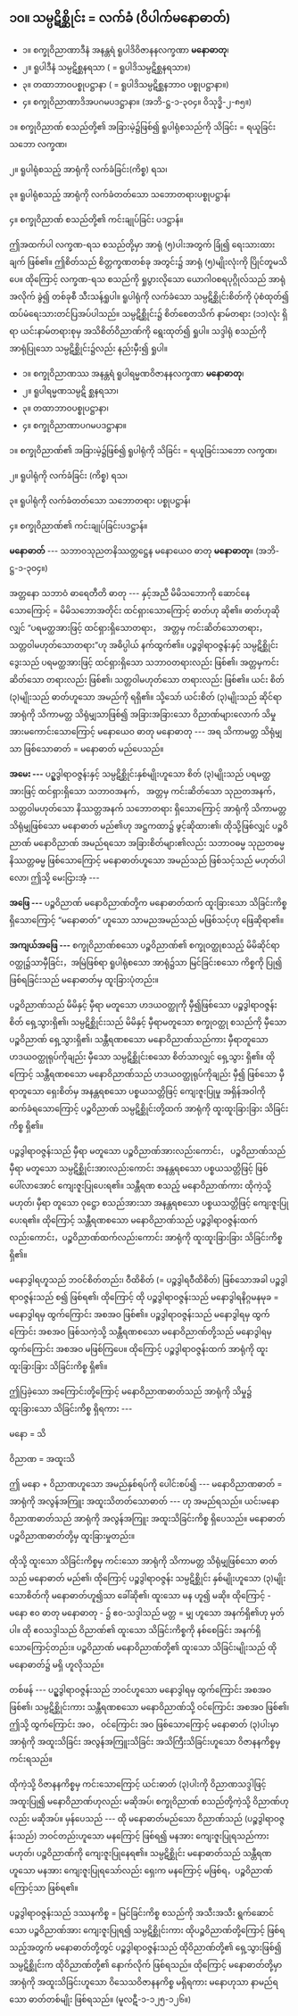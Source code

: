 ## ၁၀။ သမ္ပဋိစ္ဆိုင်း = လက်ခံ (ဝိပါက်မနောဓာတ်)

- ၁။ စက္ခုဝိညာဏာဒီနံ အနန္တရံ ရူပါဒိဝိဇာနနလက္ခဏာ **မနောဓာတု**၊
- ၂။ ရူပါဒီနံ သမ္ပဋိစ္ဆနရသာ ( = ရူပါဒိသမ္ပဋိစ္ဆနရသာ။)
- ၃။ တထာဘာဝပစ္စုပဋ္ဌာနာ ( = ရူပါဒိသမ္ပဋိစ္ဆနဘာဝ ပစ္စုပဋ္ဌာနာ။)
- ၄။ စက္ခုဝိညာဏာဒိအပဂမပဒဋ္ဌာနာ။ (အဘိ-ဋ္ဌ-၁-၃၀၄။ ဝိသုဒ္ဓိ-၂-၈၅။)

၁။ စက္ခုဝိညာဏ် စသည်တို့၏ အခြားမဲ့၌ဖြစ်၍ ရူပါရုံစသည်ကို သိခြင်း = ရယူခြင်းသဘော   <r>လက္ခဏ၊</r>

၂။ ရူပါရုံစသည့် အာရုံကို လက်ခံခြင်း<r>(ကိစ္စ) ရသ၊</r>

၃။ ရူပါရုံစသည့် အာရုံကို လက်ခံတတ်သော သဘောတရား<r>ပစ္စုပဋ္ဌာန်၊</r>

၄။ စက္ခုဝိညာဏ် စသည်တို့၏ ကင်းချုပ်ခြင်း   <r>ပဒဋ္ဌာန်။</r>

ဤအထက်ပါ လက္ခဏ-ရသ စသည်တို့မှာ အာရုံ (၅)ပါးအတွက် ခြုံ၍ ရေးသားထားချက် ဖြစ်၏။ 
ဤစိတ်သည် စိတ္တက္ခဏတစ်ခု အတွင်း၌ အာရုံ (၅)မျိုးလုံးကို ပြိုင်တူမသိပေ။ 
ထိုကြောင့် လက္ခဏ-ရသ စသည်ကို ရှုပွားလိုသော ယောဂါဝစရပုဂ္ဂိုလ်သည် အာရုံအလိုက် ခွဲ၍ တစ်ခုစီ သီးသန့်ရှုပါ။ 
ရူပါရုံကို လက်ခံသော သမ္ပဋိစ္ဆိုင်းစိတ်ကို ပုံစံထုတ်၍ ထပ်မံရေးသားတင်ပြအပ်ပါသည်။ 
သမ္ပဋိစ္ဆိုင်း၌ စိတ်စေတသိက် နာမ်တရား (၁၁)လုံး ရှိရာ ယင်းနာမ်တရားစုမှ အသိစိတ်ဝိညာဏ်ကို ရွေးထုတ်၍ ရှုပါ။ 
သဒ္ဒါရုံ စသည်ကို အာရုံပြုသော သမ္ပဋိစ္ဆိုင်း၌လည်း နည်းမှီး၍ ရှုပါ။

- ၁။ စက္ခုဝိညာဏဿ အနန္တရံ ရူပါရမ္မဏဝိဇာနနလက္ခဏာ **မနောဓာတု**၊
- ၂။ ရူပါရမ္မဏသမ္ပဋိ စ္ဆနရသာ၊
- ၃။ တထာဘာဝပစ္စုပဋ္ဌာနာ၊
- ၄။ စက္ခုဝိညာဏာပဂမပဒဋ္ဌာနာ။

၁။ စက္ခုဝိညာဏ်၏ အခြားမဲ့၌ဖြစ်၍ ရူပါရုံကို သိခြင်း = ရယူခြင်းသဘော  <r>လက္ခဏ၊</r>

၂။ ရူပါရုံကို လက်ခံခြင်း  <r>(ကိစ္စ) ရသ၊</r>

၃။ ရူပါရုံကို လက်ခံတတ်သော သဘောတရား   <r>ပစ္စုပဋ္ဌာန်၊</r>

၄။ စက္ခုဝိညာဏ်၏ ကင်းချုပ်ခြင်း<r>ပဒဋ္ဌာန်။</r>

**မနောဓာတ်** --- သဘာဝသုညတနိဿတ္တဋ္ဌေန မနောယေဝ ဓာတု **မနောဓာတု**။ (အဘိ-ဋ္ဌ-၁-၃၀၄။)

အတ္တနော သဘာဝံ ဓာရေတီတိ ဓာတု --- နှင့်အညီ မိမိသဘောကို ဆောင်နေသောကြောင့် = မိမိသဘောအတိုင်း ထင်ရှားသောကြောင့် ဓာတ်ဟု ဆို၏။ 
ဓာတ်ဟုဆိုလျှင် “ပရမတ္ထအားဖြင့် ထင်ရှားရှိသောတရား， အတ္တမှ ကင်းဆိတ်သောတရား， သတ္တဝါမဟုတ်သောတရား”ဟု အဓိပ္ပါယ် နက်ထွက်၏။ 
ပဉ္စဒွါရာဝဇ္ဇန်းနှင့် သမ္ပဋိစ္ဆိုင်းဒွေးသည် ပရမတ္ထအားဖြင့် ထင်ရှားရှိသော သဘာဝတရားလည်း ဖြစ်၏၊ အတ္တမှကင်းဆိတ်သော တရားလည်း ဖြစ်၏၊ သတ္တဝါမဟုတ်သော တရားလည်း ဖြစ်၏။ 
ယင်း စိတ် (၃)မျိုးသည် ဓာတ်ဟူသော အမည်ကို ရရှိ၏။ 
သို့သော် ယင်းစိတ် (၃)မျိုးသည် ဆိုင်ရာအာရုံကို သိကာမတ္တ သိရုံမျှသာဖြစ်၍ အခြားအခြားသော ဝိညာဏ်များလောက် သိမှု အားမကောင်းသောကြောင့် မနောယေဝ ဓာတု မနောဓာတု --- အရ သိကာမတ္တ သိရုံမျှသာ ဖြစ်သောဓာတ် = မနောဓာတ် မည်ပေသည်။

**အမေး ---** ပဥ္စဒွါရာဝဇ္ဇန်းနှင့် သမ္ပဋိစ္ဆိုင်းနှစ်မျိုးဟူသော စိတ် (၃)မျိုးသည် ပရမတ္ထအားဖြင့် ထင်ရှားရှိသော သဘာဝအနက်， အတ္တမှ ကင်းဆိတ်သော သုညတအနက်， သတ္တဝါမဟုတ်သော နိဿတ္တအနက် သဘောတရား ရှိသောကြောင့် အာရုံကို သိကာမတ္တ သိရုံမျှဖြစ်သော မနောဓာတ် မည်၏ဟု အဋ္ဌကထာ၌ ဖွင့်ဆိုထား၏၊ ထိုသို့ဖြစ်လျှင် ပဉ္စဝိညာဏ် မနောဝိညာဏ် အမည်ရသော အခြားစိတ်များ၏လည်း သဘာဝဓမ္မ သုညတဓမ္မ နိဿတ္တဓမ္မ ဖြစ်သောကြောင့် မနောဓာတ်ဟူသော အမည်သည် ဖြစ်သင့်သည် မဟုတ်ပါလော၊ ဤသို့ မေးငြားအံ့ ---

**အဖြေ ---** ပဉ္စဝိညာဏ် မနောဝိညာဏ်တို့က မနောဓာတ်ထက် ထူးခြားသော သိခြင်းကိစ္စ ရှိသောကြောင့် “မနောဓာတ်” ဟူသော သာမညအမည်သည် မဖြစ်သင့်ဟု ဖြေဆိုရာ၏။

**အကျယ်အဖြေ ---** စက္ခုဝိညာဏ်စသော ပဉ္စဝိညာဏ်၏ စက္ခုဝတ္ထုစသည့် မိမိဆိုင်ရာ ဝတ္ထု၌သာမှီခြင်း，အမြဲဖြစ်ရာ ရူပါရုံစသော အာရုံ၌သာ မြင်ခြင်းစသော ကိစ္စကို ပြု၍ ဖြစ်ရခြင်းသည် မနောဓာတ်မှ ထူးခြားပုံတည်း။

ပဉ္စဝိညာဏ်သည် မိမိနှင့် မှီရာ မတူသော ဟဒယဝတ္ထုကို မှီ၍ဖြစ်သော ပဉ္စဒွါရာဝဇ္ဇန်းစိတ် ရှေ့သွားရှိ၏၊ သမ္ပဋိစ္ဆိုင်းသည် မိမိနှင့် မှီရာမတူသော စက္ခုဝတ္ထု စသည်ကို မှီသော ပဉ္စဝိညာဏ် ရှေ့သွားရှိ၏၊ သန္တီရဏစသော မနောဝိညာဏ်သည်ကား မှီရာတူသော ဟဒယဝတ္ထုရုပ်ကိုချည်း မှီသော သမ္ပဋိစ္ဆိုင်းစသော စိတ်သာလျှင် ရှေ့သွား ရှိ၏။ 
ထိုကြောင့် သန္တီရဏစသော မနောဝိညာဏ်သည် ဟဒယဝတ္ထုရုပ်ကိုချည်း မှီ၍ ဖြစ်သော မှီရာတူသော ရှေးစိတ်မှ အနန္တရစသော ပစ္စယသတ္တိဖြင့် ကျေးဇူးပြုမှု အရှိန်အဝါကို ဆက်ခံရသောကြောင့် ပဉ္စဝိညာဏ် သမ္ပဋိစ္ဆိုင်းတို့ထက် အာရုံကို ထူးထူးခြားခြား သိခြင်းကိစ္စ ရှိ၏။

ပဉ္စဒွါရာဝဇ္ဇန်းသည် မှီရာ မတူသော ပဉ္စဝိညာဏ်အားလည်းကောင်း， ပဉ္စဝိညာဏ်သည် မှီရာ မတူသော သမ္ပဋိစ္ဆိုင်းအားလည်းကောင်း အနန္တရစသော ပစ္စယသတ္တိဖြင့် ဖြစ်ပေါ်လာအောင် ကျေးဇူးပြုပေးရ၏။ 
သန္တီရဏ စသည့် မနောဝိညာဏ်ကား ထိုကဲ့သို့မဟုတ်၊ မှီရာ တူသော ဝုဋ္ဌော စသည်အားသာ အနန္တရစသော ပစ္စယသတ္တိဖြင့် ကျေးဇူးပြုပေးရ၏။ 
ထိုကြောင့် သန္တီရဏစသော မနောဝိညာဏ်သည် ပဉ္စဒွါရာဝဇ္ဇန်းထက်လည်းကောင်း，ပဉ္စဝိညာဏ်ထက်လည်းကောင်း အာရုံကို ထူးထူးခြားခြား သိခြင်းကိစ္စ ရှိ၏။

မနောဒွါရဟူသည် ဘဝင်စိတ်တည်း၊ ဝီထိစိတ် (= ပဉ္စဒွါရဝီထိစိတ်) ဖြစ်သောအခါ ပဉ္စဒွါရာဝဇ္ဇန်းသည် စ၍ ဖြစ်ရ၏၊ ထိုကြောင့် ထို ပဉ္စဒွါရာဝဇ္ဇန်းသည် မနောဒွါရနိဂ္ဂမနမုခ = မနောဒွါရမှ ထွက်ကြောင်း အစအဝ ဖြစ်၏။ 
ပဉ္စဒွါရာဝဇ္ဇန်းသည် မနောဒွါရမှ ထွက်ကြောင်း အစအဝ ဖြစ်သကဲ့သို့ သန္တီရဏစသော မနောဝိညာဏ်တို့သည် မနောဒွါရမှ ထွက်ကြောင်း အစအဝ မဖြစ်ကြပေ။ 
ထိုကြောင့် ပဉ္စဒွါရာဝဇ္ဇန်းထက် အာရုံကို ထူးထူးခြားခြား သိခြင်းကိစ္စ ရှိ၏။

ဤပြခဲ့သော အကြောင်းတို့ကြောင့် မနောဝိညာဏဓာတ်သည် အာရုံကို သိမှု၌ ထူးခြားသော သိခြင်းကိစ္စ ရှိရကား ---

မနော = သိ

ဝိညာဏ = အထူးသိ

ဤ မနော + ဝိညာဏဟူသော အမည်နှစ်ရပ်ကို ပေါင်းစပ်၍ --- မနောဝိညာဏဓာတ် = အာရုံကို အလွန်အကြူး အထူးသိတတ်သောဓာတ် --- ဟု အမည်ရသည်။ 
ယင်းမနောဝိညာဏဓာတ်သည် အာရုံကို အလွန်အကြူး အထူးသိခြင်းကိစ္စ ရှိပေသည်။ 
မနောဓာတ် ပဉ္စဝိညာဏဓာတ်တို့မှ ထူးခြားမှုတည်း။

ထိုသို့ ထူးသော သိခြင်းကိစ္စမှ ကင်းသော အာရုံကို သိကာမတ္တ သိရုံမျှဖြစ်သော ဓာတ်သည် မနောဓာတ် မည်၏၊ ထိုကြောင့် ပဉ္စဒွါရာဝဇ္ဇန်း သမ္ပဋိစ္ဆိုင်း နှစ်မျိုးဟူသော (၃)မျိုးသောစိတ်ကို မနောဓာတ်ဟူ၍သာ ခေါ်ဆို၏၊ ထူးသော မန ဟူ၍ မဆို။ 
ထိုကြောင့် - မနော ဧဝ ဓာတု မနောဓာတု - ၌ ဧဝ-သဒ္ဒါသည် မတ္တ = မျှ ဟူသော အနက်ရှိ၏ဟု မှတ်ပါ။ 
ထို ဧဝသဒ္ဒါသည် ဝိညာဏ်၏ ထူးသော သိခြင်းကိစ္စကို နစ်စေခြင်း အနက်ရှိသောကြောင့်တည်း။ 
ပဉ္စဝိညာဏ် မနောဝိညာဏ်တို့၏ ထူးသော သိခြင်းမျိုးသည် ထိုမနောဓာတ်၌ မရှိ ဟူလိုသည်။

တစ်ဖန် --- ပဥ္စဒွါရာဝဇ္ဇန်းသည် ဘဝင်ဟူသော မနောဒွါရမှ ထွက်ကြောင်း အစအဝ ဖြစ်၏၊ သမ္ပဋိစ္ဆိုင်းကား သန္တီရဏစသော မနောဝိညာဏ်သို့ ဝင်ကြောင်း အစအဝ ဖြစ်၏၊ ဤသို့ ထွက်ကြောင်း အဝ， ဝင်ကြောင်း အဝ ဖြစ်သောကြောင့် မနောဓာတ် (၃)ပါးမှာ အာရုံကို အထူးသိခြင်း အလွန်အကြူးသိခြင်း အသိကြီးသိခြင်းဟူသော ဝိဇာနနကိစ္စမှ ကင်းရသည်။

ထိုကဲ့သို့ ဝိဇာနနကိစ္စမှ ကင်းသောကြောင့် ယင်းဓာတ် (၃)ပါးကို ဝိညာဏသဒ္ဒါဖြင့် အထူးပြု၍ မနောဝိညာဏ်ဟုလည်း မဆိုအပ်၊ စက္ခုဝိညာဏ် စသည်တို့ကဲ့သို့ ဝိညာဏ်ဟုလည်း မဆိုအပ်။ 
မှန်ပေသည် --- ထို မနောဓာတ်မည်သော ဝိညာဏ်သည် (ပဉ္စဒွါရာဝဇ္ဇန်းသည်) ဘဝင်တည်းဟူသော မနကြောင့် ဖြစ်ရ၍ မနအား ကျေးဇူးပြုရသည်ကား မဟုတ်၊ ပဉ္စဝိညာဏ်ကို ကျေးဇူးပြုနေရ၏။ 
သမ္ပဋိစ္ဆိုင်း မနောဓာတ်သည် သန္တီရဏဟူသော မနအား ကျေးဇူးပြုရသော်လည်း ရှေးက မနကြောင့် မဖြစ်ရ，ပဉ္စဝိညာဏ်ကြောင့်သာ ဖြစ်ရ၏။

ပဉ္စဒွါရာဝဇ္ဇန်းသည် ဒဿနကိစ္စ = မြင်ခြင်းကိစ္စ စသည်ကို အသီးအသီး ရွက်ဆောင်သော ပဉ္စဝိညာဏ်အား ကျေးဇူးပြုရ၍ သမ္ပဋိစ္ဆိုင်းကား ထိုပဉ္စဝိညာဏ်တို့ကြောင့် ဖြစ်ရသည့်အတွက် မနောဓာတ်တို့တွင် ပဉ္စဒွါရာဝဇ္ဇန်းသည် ထိုဝိညာဏ်တို့၏ ရှေ့သွားဖြစ်၍ သမ္ပဋိစ္ဆိုင်းက ထိုဝိညာဏ်တို့၏ နောက်လိုက် ဖြစ်ရသည်။ 
ထိုကြောင့် မနောဓာတ်တို့မှာ အာရုံကို အထူးသိခြင်းဟူသော ဝိသေသဝိဇာနနကိစ္စ မရှိရကား မနောဟုသာ နာမည်ရသော ဓာတ်တစ်မျိုး ဖြစ်ရသည်။ (မူလဋီ-၁-၁၂၅-၁၂၆။)